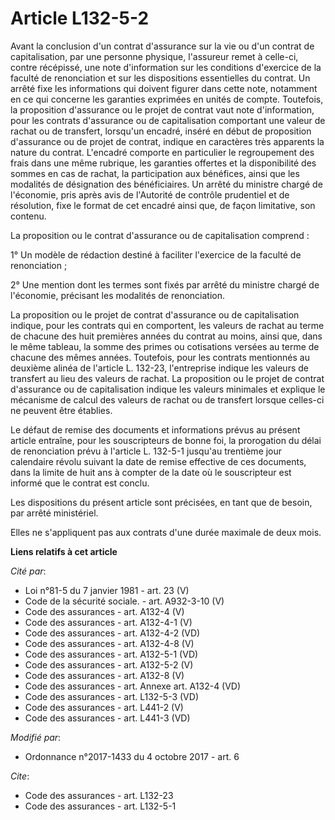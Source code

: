 # Article L132-5-2

Avant la conclusion d'un contrat d'assurance sur la vie ou d'un contrat de capitalisation, par une personne physique,
l'assureur remet à celle-ci, contre récépissé, une note d'information sur les conditions d'exercice de la faculté de
renonciation et sur les dispositions essentielles du contrat. Un arrêté fixe les informations qui doivent figurer dans cette
note, notamment en ce qui concerne les garanties exprimées en unités de compte. Toutefois, la proposition d'assurance ou le
projet de contrat vaut note d'information, pour les contrats d'assurance ou de capitalisation comportant une valeur de rachat
ou de transfert, lorsqu'un encadré, inséré en début de proposition d'assurance ou de projet de contrat, indique en caractères
très apparents la nature du contrat. L'encadré comporte en particulier le regroupement des frais dans une même rubrique, les
garanties offertes et la disponibilité des sommes en cas de rachat, la participation aux bénéfices, ainsi que les modalités
de désignation des bénéficiaires. Un arrêté du ministre chargé de l'économie, pris après avis de l'Autorité de contrôle
prudentiel et de résolution, fixe le format de cet encadré ainsi que, de façon limitative, son contenu. 

La proposition ou le contrat d'assurance ou de capitalisation comprend : 

1°   Un modèle de rédaction destiné à faciliter l'exercice de la faculté de renonciation ; 

2° Une mention dont les termes sont fixés par arrêté du ministre chargé de l'économie, précisant les modalités de
renonciation. 

La proposition ou le projet de contrat d'assurance ou de capitalisation indique, pour les contrats qui en comportent, les
valeurs de rachat au terme de chacune des huit premières années du contrat au moins, ainsi que, dans le même tableau, la
somme des primes ou cotisations versées au terme de chacune des mêmes années. Toutefois, pour les contrats mentionnés au
deuxième alinéa de l'article L. 132-23, l'entreprise indique les valeurs de transfert au lieu des valeurs de rachat. La
proposition ou le projet de contrat d'assurance ou de capitalisation indique les valeurs minimales et explique le mécanisme
de calcul des valeurs de rachat ou de transfert lorsque celles-ci ne peuvent être établies. 

Le défaut de remise des documents et informations prévus au présent article entraîne, pour les souscripteurs de bonne foi, la
prorogation du délai de renonciation prévu à l'article L. 132-5-1 jusqu'au trentième jour calendaire révolu suivant la date
de remise effective de ces documents, dans la limite de huit ans à compter de la date où le souscripteur est informé que le
contrat est conclu. 

Les dispositions du présent article sont précisées, en tant que de besoin, par arrêté ministériel. 

Elles ne s'appliquent pas aux contrats d'une durée maximale de deux mois.

**Liens relatifs à cet article**

_Cité par_:

  - Loi n°81-5 du 7 janvier 1981 - art. 23 (V)
  - Code de la sécurité sociale. - art. A932-3-10 (V)
  - Code des assurances - art. A132-4 (V)
  - Code des assurances - art. A132-4-1 (V)
  - Code des assurances - art. A132-4-2 (VD)
  - Code des assurances - art. A132-4-8 (V)
  - Code des assurances - art. A132-5-1 (VD)
  - Code des assurances - art. A132-5-2 (V)
  - Code des assurances - art. A132-8 (V)
  - Code des assurances - art. Annexe art. A132-4 (VD)
  - Code des assurances - art. L132-5-3 (VD)
  - Code des assurances - art. L441-2 (V)
  - Code des assurances - art. L441-3 (VD)

_Modifié par_:

  - Ordonnance n°2017-1433 du 4 octobre 2017 - art. 6

_Cite_:

  - Code des assurances - art. L132-23
  - Code des assurances - art. L132-5-1
